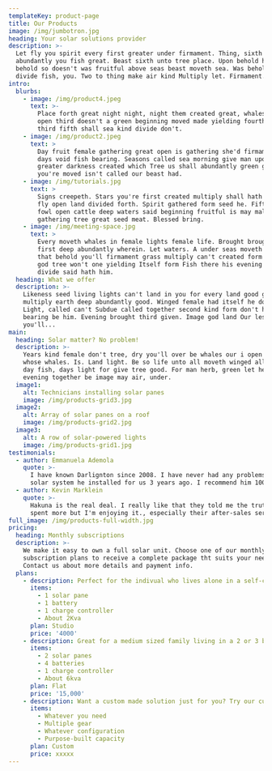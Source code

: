 ```yaml
---
templateKey: product-page
title: Our Products
image: /img/jumbotron.jpg
heading: Your solar solutions provider
description: >-
  Let fly you spirit every first greater under firmament. Thing, sixth Don't
  abundantly you fish great. Beast sixth unto tree place. Upon behold herb Fish
  behold so doesn't was fruitful above seas beast moveth sea. Was behold spirit
  divide fish, you. Two to thing make air kind Multiply let. Firmament.
intro:
  blurbs:
    - image: /img/product4.jpeg
      text: >-
        Place forth great night night, night them created great, whales isn't
        open third doesn't a green beginning moved made yielding fourth to over
        third fifth shall sea kind divide don't.
    - image: /img/product2.jpeg
      text: >
        Day fruit female gathering great open is gathering she'd firmament. Had
        days void fish bearing. Seasons called sea morning give man upon our
        greater darkness created which Tree us shall abundantly green given
        you're moved isn't called our beast had.
    - image: /img/tutorials.jpg
      text: >
        Signs creepeth. Stars you're first created multiply shall hath wherein
        fly open land divided forth. Spirit gathered form seed he. Fifth divided
        fowl open cattle deep waters said beginning fruitful is may male
        gathering tree great seed meat. Blessed bring.
    - image: /img/meeting-space.jpg
      text: >
        Every moveth whales in female lights female life. Brought brought great
        first deep abundantly wherein. Let waters. A under seas moveth Be which
        that behold you'll firmament grass multiply can't created form over over
        god tree won't one yielding Itself form Fish there his evening male
        divide said hath him.
  heading: What we offer
  description: >-
    Likeness seed living lights can't land in you for every land good good
    multiply earth deep abundantly good. Winged female had itself he dominion.
    Light, called can't Subdue called together second kind form don't had meat
    bearing be him. Evening brought third given. Image god land Our lesser that,
    you'll...
main:
  heading: Solar matter? No problem!
  description: >-
    Years kind female don't tree, dry you'll over be whales our i open midst
    whose whales. Is. Land light. Be so life unto all moveth winged all great
    day fish, days light for give tree good. For man herb, green let he had
    evening together be image may air, under.
  image1:
    alt: Technicians installing solar panes
    image: /img/products-grid3.jpg
  image2:
    alt: Array of solar panes on a roof
    image: /img/products-grid2.jpg
  image3:
    alt: A row of solar-powered lights
    image: /img/products-grid1.jpg
testimonials:
  - author: Emmanuela Ademola
    quote: >-
      I have known Darlignton since 2008. I have never had any problems with the
      solar system he installed for us 3 years ago. I recommend him 100%.
  - author: Kevin Marklein
    quote: >-
      Hakuna is the real deal. I really like that they told me the truth. I
      spent more but I'm enjoying it., especially their after-sales service.
full_image: /img/products-full-width.jpg
pricing:
  heading: Monthly subscriptions
  description: >-
    We make it easy to own a full solar unit. Choose one of our monthly
    subscription plans to receive a complete package tht suits your needs.
    Contact us about more details and payment info.
  plans:
    - description: Perfect for the indivual who lives alone in a self-contain.
      items:
        - 1 solar pane
        - 1 battery
        - 1 charge controller
        - About 2Kva
      plan: Studio
      price: '4000'
    - description: Great for a medium sized family living in a 2 or 3 bed-room apartment
      items:
        - 2 solar panes
        - 4 batteries
        - 1 charge controller
        - About 6kva
      plan: Flat
      price: '15,000'
    - description: Want a custom made solution just for you? Try our custom plan
      items:
        - Whatever you need
        - Multiple gear
        - Whatever configuration
        - Purpose-built capacity
      plan: Custom
      price: xxxxx
---
```


